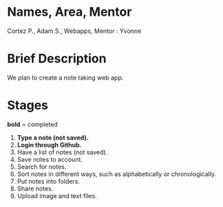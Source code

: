 # Names, Area, Mentor

Cortez P., Adam S., Webapps, Mentor : Yvonne

# Brief Description

We plan to create a note taking web app.

# Stages

**bold** = completed

1. **Type a note (not saved).**
2. **Login through Github.**
3. Have a list of notes (not saved).
4. Save notes to account.
5. Search for notes.
6. Sort notes in different ways, such as alphabetically or chronologically.
7. Put notes into folders.
8. Share notes.
9. Upload image and text files.
